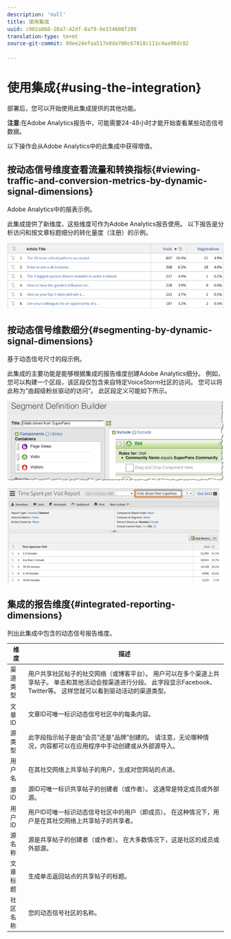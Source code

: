 ```yaml
---
description: 'null'
title: 使用集成
uuid: c902a868-20a7-42df-8a79-8e154608f299
translation-type: tm+mt
source-git-commit: 99ee24efaa517e8da700c67818c111c4aa90dc02

---
```



# 使用集成{#using-the-integration}

部署后，您可以开始使用此集成提供的其他功能。

**注意**:在Adobe Analytics报告中，可能需要24-48小时才能开始查看某些动态信号数据。

以下操作会从Adobe Analytics中的此集成中获得增值。

## 按动态信号维度查看流量和转换指标{#viewing-traffic-and-conversion-metrics-by-dynamic-signal-dimensions}

Adobe Analytics中的报表示例。

此集成提供了新维度，这些维度可作为Adobe Analytics报告使用。 以下报告是分析访问和按文章标题细分的转化量度（注册）的示例。

![](assets/examplereport.png)

## 按动态信号维数细分{#segmenting-by-dynamic-signal-dimensions}

基于动态信号尺寸的段示例。

此集成的主要功能是能够根据集成的报告维度创建Adobe Analytics细分。 例如，您可以构建一个区段，该区段仅包含来自特定VoiceStorm社区的访问。 您可以将此称为“由超级粉丝驱动的访问”。 此区段定义可能如下所示。

![](assets/segment1.png)

![](assets/segment2.png)

## 集成的报告维度{#integrated-reporting-dimensions}

列出此集成中包含的动态信号报告维度。

| 维度 | 描述 |
|---|---|
| 渠道类型 | 用户共享社区帖子的社交网络（或博客平台）。 用户可以在多个渠道上共享帖子。 单击和其他活动会按渠道进行分段。 此字段显示Facebook、Twitter等。 这样您就可以看到驱动活动的渠道类型。 |
| 文章ID | 文章ID可唯一标识动态信号社区中的每条内容。 |
| 源类型 | 此字段指示帖子是由“会员”还是“品牌”创建的。 请注意，无论哪种情况，内容都可以在应用程序中手动创建或从外部源导入。 |
| 用户名 | 在其社交网络上共享帖子的用户，生成对您网站的点进。 |
| 源ID | 源ID可唯一标识共享帖子的创建者（或作者）。 这通常是特定成员或外部源。 |
| 用户 ID | 用户ID可唯一标识动态信号社区中的用户（即成员）。 在这种情况下，用户是在其社交网络上共享帖子的共享者。 |
| 源名称 | 源是共享帖子的创建者（或作者）。 在大多数情况下，这是社区的成员或外部源。 |
| 文章标题 | 生成单击返回站点的共享帖子的标题。 |
| 社区名称 | 您的动态信号社区的名称。 |

